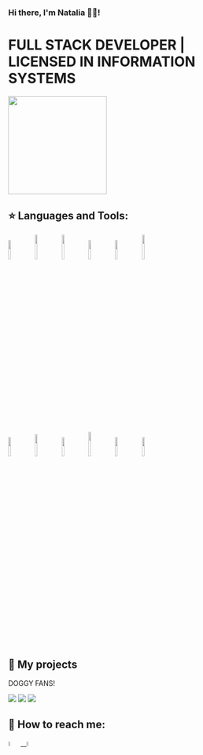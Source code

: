 ### Hi there, I'm Natalia 👩‍💻!



# FULL STACK DEVELOPER | LICENSED IN INFORMATION SYSTEMS

<p align="left">
  <img height="200" src="./dog.png" />
</p>

## :star: Languages and Tools:

<p>
  <code><img width="10%" src="https://www.vectorlogo.zone/logos/w3_html5/w3_html5-ar21.svg"></code>
  <code><img width="10%" height="50px" src="https://github.com/WanCirone/wancirone/blob/main/logos/1200px-Devicon-css3-plain.svg.png"></code>
  <code><img width="10%" height="50px" src="https://github.com/WanCirone/wancirone/blob/main/logos/javascript-1.svg"></code>
  <code><img width="10%" src="https://www.vectorlogo.zone/logos/git-scm/git-scm-ar21.svg"></code>
  <code><img width="10%" src="https://www.vectorlogo.zone/logos/getbootstrap/getbootstrap-ar21.svg"></code>
  <code><img width="10%" height="50px" src="https://github.com/WanCirone/wancirone/blob/main/logos/material-ui-1.svg"></code>
  <br />
  <code><img width="10%" src="https://www.vectorlogo.zone/logos/reactjs/reactjs-ar21.svg"></code>
  <code><img width="10%" height="45" src="https://cdn.worldvectorlogo.com/logos/redux.svg"></code>
  <code><img width="10%" src="https://www.vectorlogo.zone/logos/nodejs/nodejs-ar21.svg"></code>
  <code><img  width="10%" height="50px" src="https://github.com/WanCirone/wancirone/blob/main/logos/expressjs.svg"></code>
  <code><img width="10%" src="https://www.vectorlogo.zone/logos/postgresql/postgresql-ar21.svg"></code>
  <code><img width="10%" src="https://www.vectorlogo.zone/logos/sequelizejs/sequelizejs-ar21.svg"></code>
  <br />
</p>

&nbsp;


## :pushpin: My projects
DOGGY FANS!

<p>
  <a><img src="https://github.com/WanCirone/wancirone/blob/main/images/petStore/home.png"></a>
  <a><img src="https://github.com/WanCirone/wancirone/blob/main/images/petStore/catalogo.png"></a>
  <a><img src="https://github.com/WanCirone/wancirone/blob/main/images/petStore/tablaordenes.png"></a>
</p>

## :paperclip: How to reach me:
<span >
<a href="https://www.linkedin.com/in/wanda-trinidad-cirone/" ><img width="5%" src="https://github.com/WanCirone/wancirone/blob/main/logos/linkedin-icon.png"> &nbsp;
<a href="mailto:wandacirone@gmail.com" ><img width="5%" src="https://github.com/WanCirone/wancirone/blob/main/logos/gmail-icon%20green.png">
</span>


<!--
**Natalia977/Natalia977** is a ✨ _special_ ✨ repository because its `README.md` (this file) appears on your GitHub profile.

Here are some ideas to get you started:

- 🔭 I’m currently working on ...
- 🌱 I’m currently learning ...
- 👯 I’m looking to collaborate on ...
- 🤔 I’m looking for help with ...
- 💬 Ask me about ...
- 📫 How to reach me: ...
- 😄 Pronouns: ...
- ⚡ Fun fact: ...
-->
